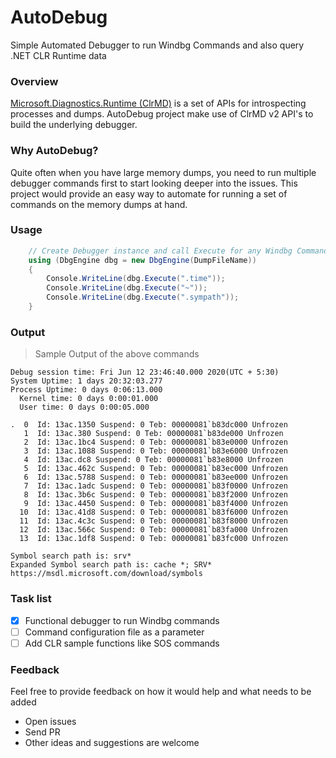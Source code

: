 # AutoDebug
Simple Automated Debugger to run Windbg Commands and also query .NET CLR Runtime data

### Overview
[Microsoft.Diagnostics.Runtime (ClrMD)](https://github.com/microsoft/clrmd) is a set of APIs for introspecting processes and dumps.
AutoDebug project make use of ClrMD v2 API's to build the underlying debugger.

### Why AutoDebug?
Quite often when you have large memory dumps, you need to run multiple debugger commands first to start looking deeper into the issues. This project would provide an easy way to automate for running a set of commands on the memory dumps at hand.

### Usage
```c#
	// Create Debugger instance and call Execute for any Windbg Command
	using (DbgEngine dbg = new DbgEngine(DumpFileName))
	{
		Console.WriteLine(dbg.Execute(".time"));
		Console.WriteLine(dbg.Execute("~"));
		Console.WriteLine(dbg.Execute(".sympath"));
	}
```

### Output
> Sample Output of the above commands

	Debug session time: Fri Jun 12 23:46:40.000 2020(UTC + 5:30)
	System Uptime: 1 days 20:32:03.277
	Process Uptime: 0 days 0:06:13.000
	  Kernel time: 0 days 0:00:01.000
	  User time: 0 days 0:00:05.000

	.  0  Id: 13ac.1350 Suspend: 0 Teb: 00000081`b83dc000 Unfrozen
	   1  Id: 13ac.380 Suspend: 0 Teb: 00000081`b83de000 Unfrozen
	   2  Id: 13ac.1bc4 Suspend: 0 Teb: 00000081`b83e0000 Unfrozen
	   3  Id: 13ac.1088 Suspend: 0 Teb: 00000081`b83e6000 Unfrozen
	   4  Id: 13ac.dc8 Suspend: 0 Teb: 00000081`b83e8000 Unfrozen
	   5  Id: 13ac.462c Suspend: 0 Teb: 00000081`b83ec000 Unfrozen
	   6  Id: 13ac.5788 Suspend: 0 Teb: 00000081`b83ee000 Unfrozen
	   7  Id: 13ac.1adc Suspend: 0 Teb: 00000081`b83f0000 Unfrozen
	   8  Id: 13ac.3b6c Suspend: 0 Teb: 00000081`b83f2000 Unfrozen
	   9  Id: 13ac.4450 Suspend: 0 Teb: 00000081`b83f4000 Unfrozen
	  10  Id: 13ac.41d8 Suspend: 0 Teb: 00000081`b83f6000 Unfrozen
	  11  Id: 13ac.4c3c Suspend: 0 Teb: 00000081`b83f8000 Unfrozen
	  12  Id: 13ac.566c Suspend: 0 Teb: 00000081`b83fa000 Unfrozen
	  13  Id: 13ac.1df8 Suspend: 0 Teb: 00000081`b83fc000 Unfrozen

	Symbol search path is: srv*
	Expanded Symbol search path is: cache *; SRV* https://msdl.microsoft.com/download/symbols

### Task list
- [x] Functional debugger to run Windbg commands
- [ ] Command configuration file as a parameter
- [ ] Add CLR sample functions like SOS commands

### Feedback
Feel free to provide feedback on how it would help and what needs to be added
- Open issues
- Send PR
- Other ideas and suggestions are welcome

